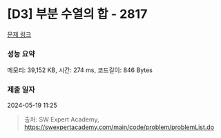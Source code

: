 # [D3] 부분 수열의 합 - 2817 

[문제 링크](https://swexpertacademy.com/main/code/problem/problemDetail.do?contestProbId=AV7IzvG6EksDFAXB) 

### 성능 요약

메모리: 39,152 KB, 시간: 274 ms, 코드길이: 846 Bytes

### 제출 일자

2024-05-19 11:25



> 출처: SW Expert Academy, https://swexpertacademy.com/main/code/problem/problemList.do